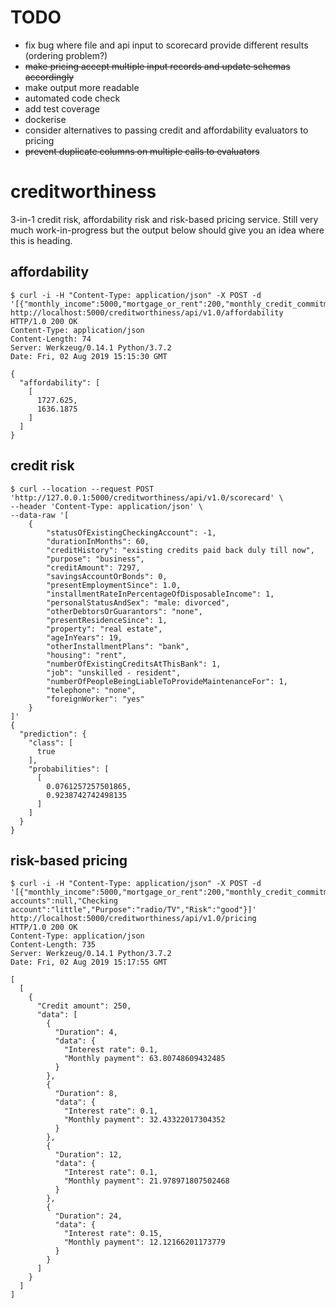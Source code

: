 # TODO

* fix bug where file and api input to scorecard provide different results (ordering problem?)
* ~~make pricing accept multiple input records and update schemas accordingly~~
* make output more readable
* automated code check
* add test coverage
* dockerise
* consider alternatives to passing credit and affordability evaluators to pricing
* ~~prevent duplicate columns on multiple calls to evaluators~~

# creditworthiness

3-in-1 credit risk, affordability risk and risk-based pricing service. Still very much work-in-progress but the output below should give you an idea where this is heading. 

## affordability

```shell
$ curl -i -H "Content-Type: application/json" -X POST -d '[{"monthly_income":5000,"mortgage_or_rent":200,"monthly_credit_commitments":0,"employment_status":"full_time","no_of_adults":1,"no_of_dependants":0}]' http://localhost:5000/creditworthiness/api/v1.0/affordability
HTTP/1.0 200 OK
Content-Type: application/json
Content-Length: 74
Server: Werkzeug/0.14.1 Python/3.7.2
Date: Fri, 02 Aug 2019 15:15:30 GMT

{
  "affordability": [
    [
      1727.625, 
      1636.1875
    ]
  ]
}
```

## credit risk

```shell
$ curl --location --request POST 'http://127.0.0.1:5000/creditworthiness/api/v1.0/scorecard' \
--header 'Content-Type: application/json' \
--data-raw '[
    {
        "statusOfExistingCheckingAccount": -1,
        "durationInMonths": 60,
        "creditHistory": "existing credits paid back duly till now",
        "purpose": "business",
        "creditAmount": 7297,
        "savingsAccountOrBonds": 0,
        "presentEmploymentSince": 1.0,
        "installmentRateInPercentageOfDisposableIncome": 1,
        "personalStatusAndSex": "male: divorced",
        "otherDebtorsOrGuarantors": "none",
        "presentResidenceSince": 1,
        "property": "real estate",
        "ageInYears": 19,
        "otherInstallmentPlans": "bank",
        "housing": "rent",
        "numberOfExistingCreditsAtThisBank": 1,
        "job": "unskilled - resident",
        "numberOfPeopleBeingLiableToProvideMaintenanceFor": 1,
        "telephone": "none",
        "foreignWorker": "yes"
    }
]'
{
  "prediction": {
    "class": [
      true
    ], 
    "probabilities": [
      [
        0.0761257257501865, 
        0.9238742742498135
      ]
    ]
  }
}
```

## risk-based pricing

```shell
$ curl -i -H "Content-Type: application/json" -X POST -d '[{"monthly_income":5000,"mortgage_or_rent":200,"monthly_credit_commitments":0,"employment_status":"full_time","no_of_adults":1,"no_of_dependants":0,"Age":67,"Sex":"male","Job":2,"Housing":"own","Saving accounts":null,"Checking account":"little","Purpose":"radio/TV","Risk":"good"}]' http://localhost:5000/creditworthiness/api/v1.0/pricing
HTTP/1.0 200 OK
Content-Type: application/json
Content-Length: 735
Server: Werkzeug/0.14.1 Python/3.7.2
Date: Fri, 02 Aug 2019 15:17:55 GMT

[
  [
    {
      "Credit amount": 250, 
      "data": [
        {
          "Duration": 4, 
          "data": {
            "Interest rate": 0.1, 
            "Monthly payment": 63.80748609432485
          }
        }, 
        {
          "Duration": 8, 
          "data": {
            "Interest rate": 0.1, 
            "Monthly payment": 32.43322017304352
          }
        }, 
        {
          "Duration": 12, 
          "data": {
            "Interest rate": 0.1, 
            "Monthly payment": 21.978971807502468
          }
        }, 
        {
          "Duration": 24, 
          "data": {
            "Interest rate": 0.15, 
            "Monthly payment": 12.12166201173779
          }
        }
      ]
    }
  ]
]
```
